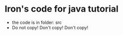# Iron's code for java tutorial
- the code is in folder: src
- Do not copy! Don't copy! Don't copy!
